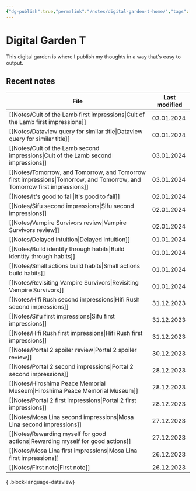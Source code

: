 ```yaml
---
{"dg-publish":true,"permalink":"/notes/digital-garden-t-home/","tags":["gardenEntry"],"created":"2023-12-26T20:57:28.391+09:00","updated":"2024-01-02T22:18:37.024+09:00"}
---
```



# Digital Garden T

This digital garden is where I publish my thoughts in a way that's easy to output.

## Recent notes

| File                                                                                                                        | Last modified |
| --------------------------------------------------------------------------------------------------------------------------- | ------------- |
| [[Notes/Cult of the Lamb first impressions\|Cult of the Lamb first impressions]]                                         | 03.01.2024    |
| [[Notes/Dataview query for similar title\|Dataview query for similar title]]                                             | 03.01.2024    |
| [[Notes/Cult of the Lamb second impressions\|Cult of the Lamb second impressions]]                                       | 03.01.2024    |
| [[Notes/Tomorrow, and Tomorrow, and Tomorrow first impressions\|Tomorrow, and Tomorrow, and Tomorrow first impressions]] | 03.01.2024    |
| [[Notes/It's good to fail\|It's good to fail]]                                                                           | 02.01.2024    |
| [[Notes/Sifu second impressions\|Sifu second impressions]]                                                               | 02.01.2024    |
| [[Notes/Vampire Survivors review\|Vampire Survivors review]]                                                             | 02.01.2024    |
| [[Notes/Delayed intuition\|Delayed intuition]]                                                                           | 01.01.2024    |
| [[Notes/Build identity through habits\|Build identity through habits]]                                                   | 01.01.2024    |
| [[Notes/Small actions build habits\|Small actions build habits]]                                                         | 01.01.2024    |
| [[Notes/Revisiting Vampire Survivors\|Revisiting Vampire Survivors]]                                                     | 01.01.2024    |
| [[Notes/Hifi Rush second impressions\|Hifi Rush second impressions]]                                                     | 31.12.2023    |
| [[Notes/Sifu first impressions\|Sifu first impressions]]                                                                 | 31.12.2023    |
| [[Notes/Hifi Rush first impressions\|Hifi Rush first impressions]]                                                       | 31.12.2023    |
| [[Notes/Portal 2 spoiler review\|Portal 2 spoiler review]]                                                               | 30.12.2023    |
| [[Notes/Portal 2 second impressions\|Portal 2 second impressions]]                                                       | 28.12.2023    |
| [[Notes/Hiroshima Peace Memorial Museum\|Hiroshima Peace Memorial Museum]]                                               | 28.12.2023    |
| [[Notes/Portal 2 first impressions\|Portal 2 first impressions]]                                                         | 28.12.2023    |
| [[Notes/Mosa Lina second impressions\|Mosa Lina second impressions]]                                                     | 27.12.2023    |
| [[Notes/Rewarding myself for good actions\|Rewarding myself for good actions]]                                           | 27.12.2023    |
| [[Notes/Mosa Lina first impressions\|Mosa Lina first impressions]]                                                       | 26.12.2023    |
| [[Notes/First note\|First note]]                                                                                         | 26.12.2023    |

{ .block-language-dataview}
